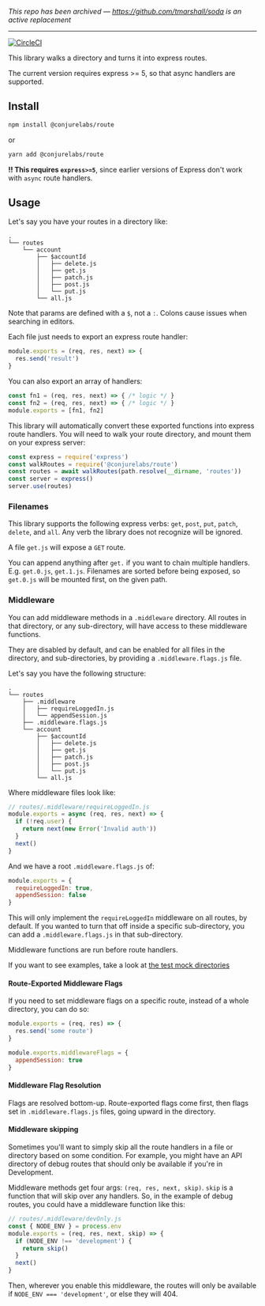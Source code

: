 *This repo has been archived — https://github.com/tmarshall/soda is an active replacement*

---

[![CircleCI](https://circleci.com/gh/ConjureLabs/route/tree/master.svg?style=svg)](https://circleci.com/gh/ConjureLabs/route/tree/master)

This library walks a directory and turns it into express routes.

The current version requires express >= 5, so that async handlers are supported.

## Install

```sh
npm install @conjurelabs/route
```

or

```sh
yarn add @conjurelabs/route
```

**!! This requires `express>=5`**, since earlier versions of Express don't work with `async` route handlers.

## Usage

Let's say you have your routes in a directory like:

```
.
└── routes
    └── account
        ├── $accountId
        │   ├── delete.js
        │   ├── get.js
        │   ├── patch.js
        │   ├── post.js
        │   └── put.js
        └── all.js
```

Note that params are defined with a `$`, not a `:`. Colons cause issues when searching in editors.

Each file just needs to export an express route handler:

```js
module.exports = (req, res, next) => {
  res.send('result')
}
```

You can also export an array of handlers:

```js
const fn1 = (req, res, next) => { /* logic */ }
const fn2 = (req, res, next) => { /* logic */ }
module.exports = [fn1, fn2]
```

This library will automatically convert these exported functions into express route handlers. You will need to walk your route directory, and mount them on your express server:

```js
const express = require('express')
const walkRoutes = require('@conjurelabs/route')
const routes = await walkRoutes(path.resolve(__dirname, 'routes'))
const server = express()
server.use(routes)
```

### Filenames

This library supports the following express verbs: `get`, `post`, `put`, `patch`, `delete`, and `all`. Any verb the library does not recognize will be ignored.

A file `get.js` will expose a `GET` route.

You can append anything after `get.` if you want to chain multiple handlers. E.g. `get.0.js`, `get.1.js`. Filenames are sorted before being exposed, so `get.0.js` will be mounted first, on the given path.

### Middleware

You can add middleware methods in a `.middleware` directory. All routes in that directory, or any sub-directory, will have access to these middleware functions.

They are disabled by default, and can be enabled for all files in the directory, and sub-directories, by providing a `.middleware.flags.js` file.

Let's say you have the following structure:

```
.
└── routes
    ├── .middleware
    │   ├── requireLoggedIn.js
    │   └── appendSession.js
    ├── .middleware.flags.js
    └── account
        ├── $accountId
        │   ├── delete.js
        │   ├── get.js
        │   ├── patch.js
        │   ├── post.js
        │   └── put.js
        └── all.js
```

Where middleware files look like:

```js
// routes/.middleware/requireLoggedIn.js
module.exports = async (req, res, next) => {
  if (!req.user) {
    return next(new Error('Invalid auth'))
  }
  next()
}
```

And we have a root `.middleware.flags.js` of:

```js
module.exports = {
  requireLoggedIn: true,
  appendSession: false
}
```

This will only implement the `requireLoggedIn` middleware on all routes, by default. If you wanted to turn that off inside a specific sub-directory, you can add a `.middleware.flags.js` in that sub-directory.

Middleware functions are run before route handlers.

If you want to see examples, take a look at [the test mock directories](./test/mocks/)

#### Route-Exported Middleware Flags

If you need to set middleware flags on a specific route, instead of a whole directory, you can do so:

```js
module.exports = (req, res) => {
  res.send('some route')
}

module.exports.middlewareFlags = {
  appendSession: true
}
```

#### Middleware Flag Resolution

Flags are resolved bottom-up. Route-exported flags come first, then flags set in `.middleware.flags.js` files, going upward in the directory.

#### Middleware skipping

Sometimes you'll want to simply skip all the route handlers in a file or directory based on some condition. For example, you might have an API directory of debug routes that should only be available if you're in Development.

Middleware methods get four args: `(req, res, next, skip)`. `skip` is a function that will skip over any handlers. So, in the example of debug routes, you could have a middleware function like this:

```js
// routes/.middleware/devOnly.js
const { NODE_ENV } = process.env
module.exports = (req, res, next, skip) => {
  if (NODE_ENV !== 'development') {
    return skip()
  }
  next()
}
```

Then, wherever you enable this middleware, the routes will only be available if `NODE_ENV === 'development'`, or else they will 404.
